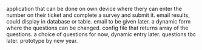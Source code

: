 application that can be done on own device where thery can enter the number on their ticket and complete a survey and submit it. 
email results, could display in database or table. email to be given later.
a dynamic form where the questions can be changed. config file that returns array of the questions. a choice of questions for now, dynamic entry later.
questions tbc later. 
prototype by new year.
